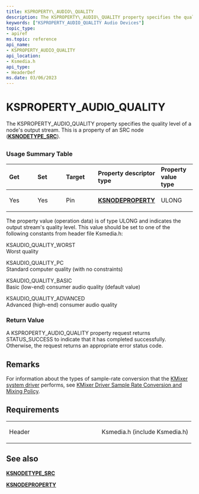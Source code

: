 ```yaml
---
title: KSPROPERTY\_AUDIO\_QUALITY
description: The KSPROPERTY\_AUDIO\_QUALITY property specifies the quality level of a node's output stream. This is a property of an SRC node (KSNODETYPE\_SRC).
keywords: ["KSPROPERTY_AUDIO_QUALITY Audio Devices"]
topic_type:
- apiref
ms.topic: reference
api_name:
- KSPROPERTY_AUDIO_QUALITY
api_location:
- Ksmedia.h
api_type:
- HeaderDef
ms.date: 03/06/2023
---
```



# KSPROPERTY\_AUDIO\_QUALITY


The KSPROPERTY\_AUDIO\_QUALITY property specifies the quality level of a node's output stream. This is a property of an SRC node ([**KSNODETYPE\_SRC**](ksnodetype-src.md)).

## <span id="ddk_ksproperty_audio_quality_ks"></span><span id="DDK_KSPROPERTY_AUDIO_QUALITY_KS"></span>


### <span id="Usage_Summary_Table"></span><span id="usage_summary_table"></span><span id="USAGE_SUMMARY_TABLE"></span>Usage Summary Table

<table>
<colgroup>
<col width="20%" />
<col width="20%" />
<col width="20%" />
<col width="20%" />
<col width="20%" />
</colgroup>
<thead>
<tr class="header">
<th align="left">Get</th>
<th align="left">Set</th>
<th align="left">Target</th>
<th align="left">Property descriptor type</th>
<th align="left">Property value type</th>
</tr>
</thead>
<tbody>
<tr class="odd">
<td align="left"><p>Yes</p></td>
<td align="left"><p>Yes</p></td>
<td align="left"><p>Pin</p></td>
<td align="left"><a href="/windows-hardware/drivers/ddi/ksmedia/ns-ksmedia-ksnodeproperty" data-raw-source="[&lt;strong&gt;KSNODEPROPERTY&lt;/strong&gt;](/windows-hardware/drivers/ddi/ksmedia/ns-ksmedia-ksnodeproperty)"><strong>KSNODEPROPERTY</strong></a></td>
<td align="left"><p>ULONG</p></td>
</tr>
</tbody>
</table>

 

The property value (operation data) is of type ULONG and indicates the output stream's quality level. This value should be set to one of the following constants from header file Ksmedia.h:

<span id="KSAUDIO_QUALITY_WORST"></span><span id="ksaudio_quality_worst"></span>KSAUDIO\_QUALITY\_WORST  
Worst quality

<span id="KSAUDIO_QUALITY_PC"></span><span id="ksaudio_quality_pc"></span>KSAUDIO\_QUALITY\_PC  
Standard computer quality (with no constraints)

<span id="KSAUDIO_QUALITY_BASIC"></span><span id="ksaudio_quality_basic"></span>KSAUDIO\_QUALITY\_BASIC  
Basic (low-end) consumer audio quality (default value)

<span id="KSAUDIO_QUALITY_ADVANCED"></span><span id="ksaudio_quality_advanced"></span>KSAUDIO\_QUALITY\_ADVANCED  
Advanced (high-end) consumer audio quality

### <span id="Return_Value"></span><span id="return_value"></span><span id="RETURN_VALUE"></span>Return Value

A KSPROPERTY\_AUDIO\_QUALITY property request returns STATUS\_SUCCESS to indicate that it has completed successfully. Otherwise, the request returns an appropriate error status code.

## Remarks

For information about the types of sample-rate conversion that the [KMixer system driver](./kernel-mode-wdm-audio-components.md#kmixer-system-driver) performs, see [KMixer Driver Sample Rate Conversion and Mixing Policy](./index.md).

## Requirements

<table>
<colgroup>
<col width="50%" />
<col width="50%" />
</colgroup>
<tbody>
<tr class="odd">
<td align="left"><p>Header</p></td>
<td align="left">Ksmedia.h (include Ksmedia.h)</td>
</tr>
</tbody>
</table>

## <span id="see_also"></span>See also


[**KSNODETYPE\_SRC**](ksnodetype-src.md)

[**KSNODEPROPERTY**](/windows-hardware/drivers/ddi/ksmedia/ns-ksmedia-ksnodeproperty)

